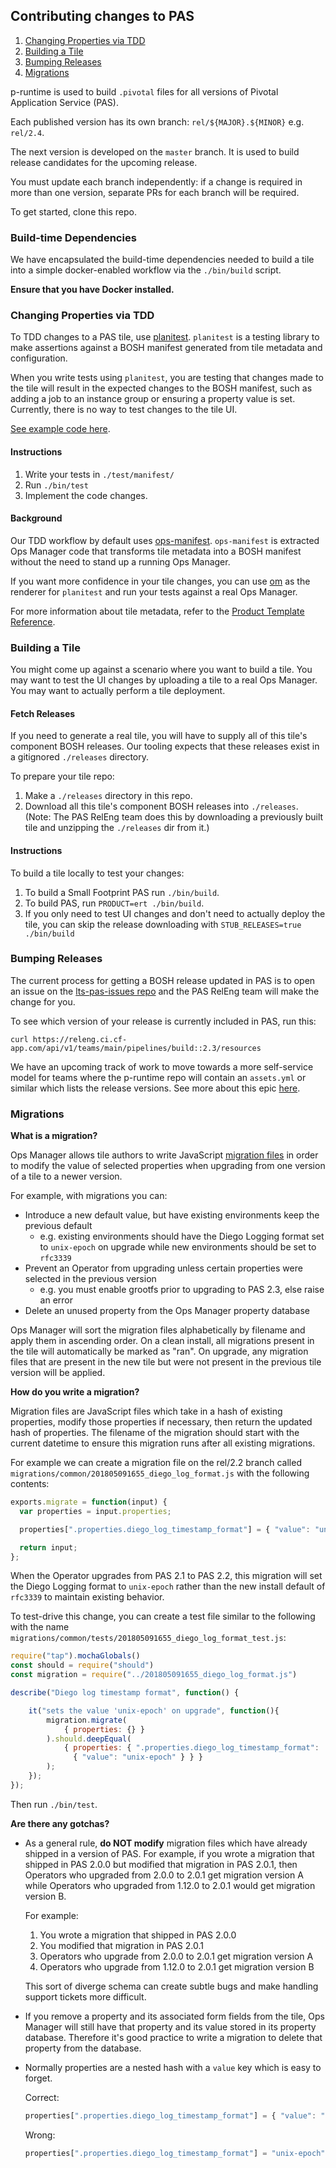## Contributing changes to PAS

1. <a href='#changing-properties'>Changing Properties via TDD</a>
1. <a href='#building-a-tile'>Building a Tile</a>
1. <a href='#bumping-releases'>Bumping Releases</a>
1. <a href='#migrations'>Migrations</a>

p-runtime is used to build `.pivotal` files for all versions of Pivotal Application Service (PAS).

Each published version has its own branch: `rel/${MAJOR}.${MINOR}` e.g. `rel/2.4`.

The next version is developed on the `master` branch.  It is used to build release candidates for the upcoming release.

You must update each branch independently: if a change is required in more than one version, separate PRs for each branch will be required.

To get started, clone this repo.

### Build-time Dependencies

We have encapsulated the build-time dependencies needed to build a tile into a simple
docker-enabled workflow via the `./bin/build` script.

**Ensure that you have Docker installed.**

### <a name='changing-properties'></a>Changing Properties via TDD

To TDD changes to a PAS tile, use [planitest](https://github.com/pivotal-cf/planitest). `planitest` is a testing library to make assertions against a BOSH manifest generated from tile metadata and configuration.

When you write tests using `planitest`, you are testing that changes made to the tile will result in the expected changes to the BOSH manifest, such as adding a job to an instance group or ensuring a property value is set. Currently, there is no way to test changes to the tile UI.

[See example code here](https://github.com/pivotal-cf/planitest/blob/master/example_product_service_test.go).

#### Instructions

1. Write your tests in `./test/manifest/`
1. Run `./bin/test`
1. Implement the code changes.

#### Background

Our TDD workflow by default uses [ops-manifest](https://github.com/pivotal-cf/ops-manifest). `ops-manifest` is extracted Ops Manager code that transforms tile metadata into a BOSH manifest without the need to stand up a running Ops Manager.

If you want more confidence in your tile changes, you can use [om](https://github.com/pivotal-cf/om/) as the renderer for `planitest` and run your tests against a real Ops Manager.

For more information about tile metadata, refer to the [Product Template Reference](https://docs.pivotal.io/tiledev/2-2/product-template-reference.html).


### <a name='building-a-tile'></a>Building a Tile

You might come up against a scenario where you want to build a tile. You may want to test the UI changes by uploading a tile to a real Ops Manager. You may want to actually perform a tile deployment.

#### Fetch Releases

If you need to generate a real tile, you will have to supply all of this tile's component BOSH releases. Our tooling expects that these releases exist in a gitignored `./releases` directory.

To prepare your tile repo:

1. Make a `./releases` directory in this repo.
1. Download all this tile's component BOSH releases into `./releases`. (Note:
   The PAS RelEng team does this by downloading a previously built tile and unzipping the `./releases` dir from it.)

#### Instructions

To build a tile locally to test your changes:

1. To build a Small Footprint PAS run `./bin/build`.
1. To build PAS, run `PRODUCT=ert ./bin/build`.
1. If you only need to test UI changes and don't need to actually deploy the
   tile, you can skip the release downloading with `STUB_RELEASES=true
   ./bin/build`


### <a name='bumping-releases'></a>Bumping Releases

The current process for getting a BOSH release updated in PAS is to open an
issue on the [lts-pas-issues repo](https://github.com/pivotal-cf/lts-pas-issues/issues) and the PAS RelEng team will make the change for you.

To see which version of your release is currently included in PAS, run this:
```
curl https://releng.ci.cf-app.com/api/v1/teams/main/pipelines/build::2.3/resources
```

We have an upcoming track of work to move towards a more self-service model for teams where the p-runtime repo will contain an `assets.yml` or similar which lists the release versions.
See more about this epic [here](https://www.pivotaltracker.com/epic/show/4007210).

### <a name='migrations'></a>Migrations

**What is a migration?**

Ops Manager allows tile authors to write JavaScript [migration
files](https://docs.pivotal.io/tiledev/2-2/tile-upgrades.html#import) in order
to modify the value of selected properties when upgrading from one version of a
tile to a newer version.

For example, with migrations you can:
- Introduce a new default value, but have existing environments keep the
  previous default
  - e.g. existing environments should have the Diego Logging format set to
    `unix-epoch` on upgrade while new environments should be set to `rfc3339`
- Prevent an Operator from upgrading unless certain properties were selected in
  the previous version
  - e.g. you must enable grootfs prior to upgrading to PAS 2.3, else raise an
    error
- Delete an unused property from the Ops Manager property database

Ops Manager will sort the migration files alphabetically by filename and apply
them in ascending order. On a clean install, all migrations present in the tile
will automatically be marked as "ran". On upgrade, any migration files that are
present in the new tile but were not present in the previous tile version will
be applied.

**How do you write a migration?**

Migration files are JavaScript files which take in a hash of existing
properties, modify those properties if necessary, then return the updated hash
of properties. The filename of the migration should start with the current
datetime to ensure this migration runs after all existing migrations.

For example we can create a migration file on the rel/2.2 branch called `migrations/common/201805091655_diego_log_format.js` with the following contents:

```js
exports.migrate = function(input) {
  var properties = input.properties;

  properties[".properties.diego_log_timestamp_format"] = { "value": "unix-epoch" };

  return input;
};
```

When the Operator upgrades from PAS 2.1 to PAS 2.2, this migration will set the
Diego Logging format to `unix-epoch` rather than the new install default of
`rfc3339` to maintain existing behavior.

To test-drive this change, you can create a test file similar to the following
with the name `migrations/common/tests/201805091655_diego_log_format_test.js`:

```js
require("tap").mochaGlobals()
const should = require("should")
const migration = require("../201805091655_diego_log_format.js")

describe("Diego log timestamp format", function() {

    it("sets the value 'unix-epoch' on upgrade", function(){
        migration.migrate(
            { properties: {} }
        ).should.deepEqual(
            { properties: { ".properties.diego_log_timestamp_format":
              { "value": "unix-epoch" } } }
        );
    });
});
```

Then run `./bin/test`.

**Are there any gotchas?**

- As a general rule, **do NOT modify** migration files which have already shipped in a version of PAS.
  For example, if you wrote a migration that shipped in PAS 2.0.0 but modified
  that migration in PAS 2.0.1, then Operators who upgraded from 2.0.0 to 2.0.1
  get migration version A while Operators who upgraded from 1.12.0 to 2.0.1 would get migration version B.

  For example:
  1. You wrote a migration that shipped in PAS 2.0.0
  2. You modified that migration in PAS 2.0.1
  3. Operators who upgrade from 2.0.0 to 2.0.1 get migration version A
  4. Operators who upgrade from 1.12.0 to 2.0.1 get migration version B

  This sort of diverge schema can create subtle bugs and make handling support
  tickets more difficult.
- If you remove a property and its associated form fields from the tile, Ops
  Manager will still have that property and its value stored in its property
  database. Therefore it's good practice to write a migration to delete that
  property from the database.
- Normally properties are a nested hash with a `value` key which is easy to
  forget.

  Correct:
  ```js
  properties[".properties.diego_log_timestamp_format"] = { "value": "unix-epoch" };
  ```

  Wrong:
  ```js
  properties[".properties.diego_log_timestamp_format"] = "unix-epoch"; // missing { "value": ... }
  ```
